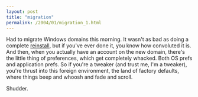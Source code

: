 ```yaml
---
layout: post
title: "migration"
permalink: /2004/01/migration_1.html
---
```


<p>Had to migrate Windows domains this morning.  It wasn't as bad as doing a complete <a href="http://diveintomark.org/archives/2003/08/04/xp">reinstall</a>, but if you've ever done it, you know how convoluted it is.  And then, when you actually have an account on the new domain, there's the little thing of preferences, which get completely whacked.  Both OS prefs and application prefs.  So if you're a tweaker (and trust me, I'm a tweaker), you're thrust into this foreign environment, the land of factory defaults, where things beep and whoosh and fade and scroll.</p>

<p>Shudder.</p>


